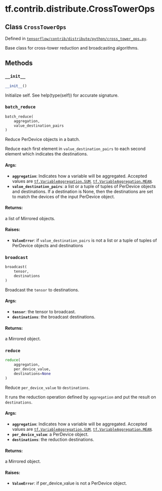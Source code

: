 <div itemscope itemtype="http://developers.google.com/ReferenceObject">
<meta itemprop="name" content="tf.contrib.distribute.CrossTowerOps" />
<meta itemprop="property" content="__init__"/>
<meta itemprop="property" content="batch_reduce"/>
<meta itemprop="property" content="broadcast"/>
<meta itemprop="property" content="reduce"/>
</div>

# tf.contrib.distribute.CrossTowerOps

## Class `CrossTowerOps`





Defined in [`tensorflow/contrib/distribute/python/cross_tower_ops.py`](https://www.tensorflow.org/code/tensorflow/contrib/distribute/python/cross_tower_ops.py).

Base class for cross-tower reduction and broadcasting algorithms.

## Methods

<h3 id="__init__"><code>__init__</code></h3>

``` python
__init__()
```

Initialize self.  See help(type(self)) for accurate signature.

<h3 id="batch_reduce"><code>batch_reduce</code></h3>

``` python
batch_reduce(
    aggregation,
    value_destination_pairs
)
```

Reduce PerDevice objects in a batch.

Reduce each first element in `value_destination_pairs` to each second
element which indicates the destinations.

#### Args:

* <b>`aggregation`</b>: Indicates how a variable will be aggregated. Accepted values
    are <a href="../../../tf/VariableAggregation.md#SUM"><code>tf.VariableAggregation.SUM</code></a>, <a href="../../../tf/VariableAggregation.md#MEAN"><code>tf.VariableAggregation.MEAN</code></a>.
* <b>`value_destination_pairs`</b>: a list or a tuple of tuples of PerDevice objects
    and destinations. If a destination is None, then the destinations
    are set to match the devices of the input PerDevice object.


#### Returns:

a list of Mirrored objects.


#### Raises:

* <b>`ValueError`</b>: if `value_destination_pairs` is not a list or a tuple of
    tuples of PerDevice objects and destinations

<h3 id="broadcast"><code>broadcast</code></h3>

``` python
broadcast(
    tensor,
    destinations
)
```

Broadcast the `tensor` to destinations.

#### Args:

* <b>`tensor`</b>: the tensor to broadcast.
* <b>`destinations`</b>: the broadcast destinations.


#### Returns:

a Mirrored object.

<h3 id="reduce"><code>reduce</code></h3>

``` python
reduce(
    aggregation,
    per_device_value,
    destinations=None
)
```

Reduce `per_device_value` to `destinations`.

It runs the reduction operation defined by `aggregation` and put the
result on `destinations`.

#### Args:

* <b>`aggregation`</b>: Indicates how a variable will be aggregated. Accepted values
    are <a href="../../../tf/VariableAggregation.md#SUM"><code>tf.VariableAggregation.SUM</code></a>, <a href="../../../tf/VariableAggregation.md#MEAN"><code>tf.VariableAggregation.MEAN</code></a>.
* <b>`per_device_value`</b>: a PerDevice object.
* <b>`destinations`</b>: the reduction destinations.


#### Returns:

a Mirrored object.


#### Raises:

* <b>`ValueError`</b>: if per_device_value is not a PerDevice object.



